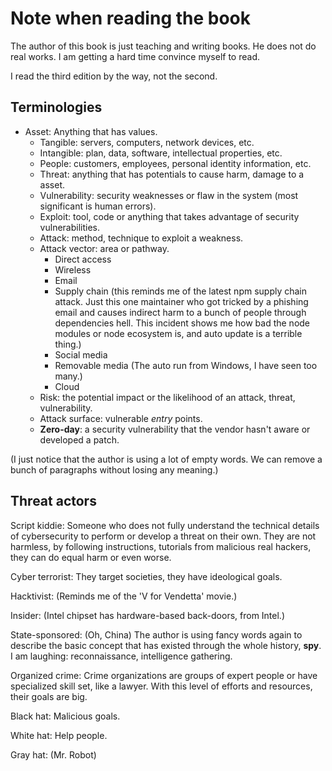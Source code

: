 # Note when reading the book

The author of this book is just teaching and writing books. He does not do
real works. I am getting a hard time convince myself to read.

I read the third edition by the way, not the second.

## Terminologies

- Asset: Anything that has values.
    - Tangible: servers, computers, network devices, etc.
    - Intangible: plan, data, software, intellectual properties, etc.
    - People: customers, employees, personal identity information, etc.
    - Threat: anything that has potentials to cause harm, damage to a asset.
    - Vulnerability: security weaknesses or flaw in the system (most
      significant is human errors).
    - Exploit: tool, code or anything that takes advantage of security
      vulnerabilities.
    - Attack: method, technique to exploit a weakness.
    - Attack vector: area or pathway.
        - Direct access
        - Wireless
        - Email
        - Supply chain
            (this reminds me of the latest npm supply chain attack. Just this
            one maintainer who got tricked by a phishing email and causes
            indirect harm to a bunch of people through dependencies hell. This
            incident shows me how bad the node modules or node ecosystem is,
            and auto update is a terrible thing.)
        - Social media
        - Removable media (The auto run from Windows, I have seen too many.)
        - Cloud
    - Risk: the potential impact or the likelihood of an attack, threat,
      vulnerability.
    - Attack surface: vulnerable *entry* points.
    - **Zero-day**: a security vulnerability that the vendor hasn't aware or
      developed a patch.

(I just notice that the author is using a lot of empty words. We can remove a
bunch of paragraphs without losing any meaning.)

## Threat actors

Script kiddie: Someone who does not fully understand the technical details of
cybersecurity to perform or develop a threat on their own. They are not
harmless, by following instructions, tutorials from malicious real hackers,
they can do equal harm or even worse.

Cyber terrorist: They target societies, they have ideological goals.

Hacktivist: (Reminds me of the 'V for Vendetta' movie.)

Insider: (Intel chipset has hardware-based back-doors, from Intel.)

State-sponsored: (Oh, China) The author is using fancy words again to describe
the basic concept that has existed through the whole history, **spy**. I am
laughing: reconnaissance, intelligence gathering.

Organized crime: Crime organizations are groups of expert people or have
specialized skill set, like a lawyer. With this level of efforts and resources,
their goals are big.

Black hat: Malicious goals.

White hat: Help people.

Gray hat: (Mr. Robot)
